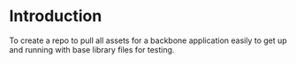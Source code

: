 # Introduction

To create a repo to pull all assets for a backbone application easily to get up and running with base library files for testing.
